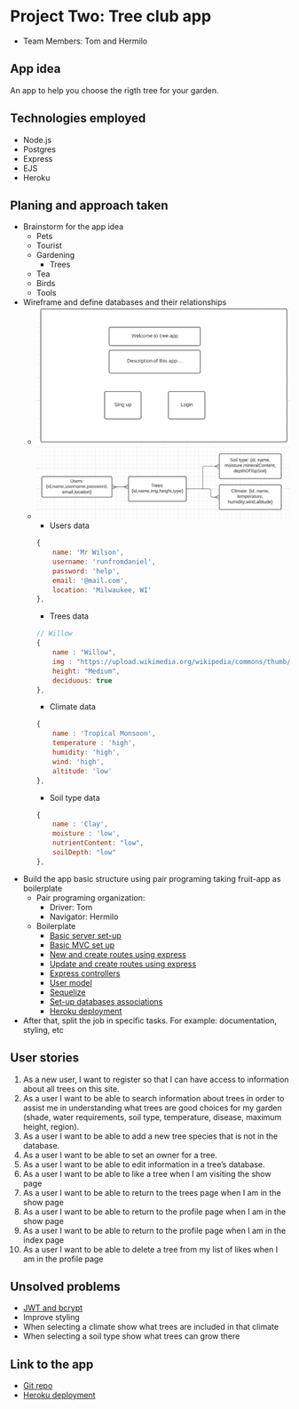 # Project Two: Tree club app

* Team Members: Tom and Hermilo

## App idea

An app to help you choose the rigth tree for your garden.

## Technologies employed

* Node.js
* Postgres
* Express
* EJS
* Heroku

## Planing and approach taken

* Brainstorm for the app idea
    + Pets
    + Tourist
    + Gardening
        - Trees
    + Tea
    + Birds
    + Tools
* Wireframe and define databases and their relationships
    + ![Wireframe](./documentation/wireframe.png)
    + ![Databases](./documentation/tree_databases.png)
        - Users data
        ```javascript
        {
            name: 'Mr Wilson',
            username: 'runfromdaniel',
            password: 'help',
            email: '@mail.com',
            location: 'Milwaukee, WI'
        },
        ```
        - Trees data
        ```javascript
        // Willow
        {
            name : "Willow",
            img : "https://upload.wikimedia.org/wikipedia/commons/thumb/0/00/Salix_alba_Morton.jpg/220px-Salix_alba_Morton.jpg",
            height: "Medium",
            deciduous: true
        },
        ```
        - Climate data
        ```javascript
        {
            name : 'Tropical Monsoon',
            temperature : 'high',
            humidity: 'high',
            wind: 'high',
            altitude: 'low'
        },
        ```
        - Soil type data
        ```javascript
        {
            name : 'Clay',
            moisture : 'low',
            nutrientContent: "low",
            soilDepth: "low"
        },
        ```
* Build the app basic structure using pair programing taking fruit-app as boilerplate
    + Pair programing organization:
        - Driver: Tom
        - Navigator: Hermilo
    + Boilerplate
        - [Basic server set-up](https://git.generalassemb.ly/jd-seir-6/express-intro/blob/master/README.md)
        - [Basic MVC set up](https://git.generalassemb.ly/jd-seir-6/MVC/blob/master/README.md)
        - [New and create routes using express](https://git.generalassemb.ly/jd-seir-6/NEW_Create_Express/blob/master/README.md)
        - [Update and create routes using express](https://git.generalassemb.ly/jd-seir-6/delete-express/blob/master/README.md)
        - [Express controllers](https://git.generalassemb.ly/jd-seir-6/express-controllers/blob/master/README.md)
        - [User model](https://git.generalassemb.ly/jd-seir-6/express-user-model/blob/master/README.md)
        - [Sequelize](https://git.generalassemb.ly/jd-seir-6/sequelize-intro/blob/master/README.md)
        - [Set-up databases associations](https://git.generalassemb.ly/jd-seir-6/sequelize-associations/blob/master/README.md)
        - [Heroku deployment](https://git.generalassemb.ly/jd-seir-6/nodejs-postgres-heroku-deployment/blob/master/README.md)
* After that, split the job in specific tasks. For example: documentation, styling, etc

## User stories

1.	As a new user, I want to register so that I can have access to information about all trees on this site.
2.	As a user I want to be able to search information about trees in order to assist me in understanding what trees are good choices for my garden (shade, water requirements, soil type, temperature, disease, maximum height, region).
3.	As a user I want to be able to add a new tree species that is not in the database.
4.	As a user I want to be able to set an owner for a tree.
5.	As a user I want to be able to edit information in a tree’s database.
6.  As a user I want to be able to like a tree when I am visiting the show page
7.  As a user I want to be able to return to the trees page when I am in the show page
8.  As a user I want to be able to return to the profile page when I am in the show page
9.  As a user I want to be able to return to the profile page when I am in the index page
10.  As a user I want to be able to delete a tree from my list of likes when I am in the profile page


## Unsolved problems

- [JWT and bcrypt](https://git.generalassemb.ly/jd-seir-6/jwt-auth)
- Improve styling
- When selecting a climate show what trees are included in that climate
- When selecting a soil type show what trees can grow there

## Link to the app

* [Git repo](https://github.com/tjgores/Trees)
* [Heroku deployment](https://treeclub-app.herokuapp.com/users)